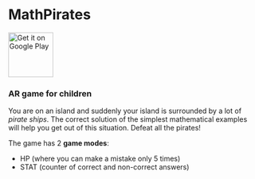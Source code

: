 # MathPirates

<a href='https://play.google.com/store/apps/details?id=com.carapacik.mathpirates'><img alt='Get it on Google Play' src='https://play.google.com/intl/en_us/badges/images/generic/en_badge_web_generic.png' height='90px'/></a>

### AR game for children

You are on an island and suddenly your island is surrounded by a lot of *pirate ships*.
The correct solution of the simplest mathematical examples will help you get out of this situation. Defeat all the pirates!

The game has 2 **game modes**:
- HP (where you can make a mistake only 5 times)
- STAT (counter of correct and non-correct answers)